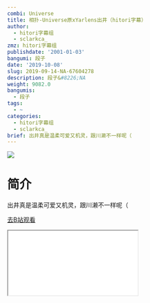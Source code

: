 ```yaml
---
combi: Universe
title: 相扑-Universe原xYarlens出井（hitori字幕）
author:
  - hitori字幕组
  - sclarkca_
zmz: hitori字幕组
publishdate: '2001-01-03'
bangumi: 段子
date: '2019-10-08'
slug: 2019-09-14-NA-67604278
description: 段子&#8226;NA
weight: 9082.0
bangumis:
  - 段子
tags:
  - ~
categories:
  - hitori字幕组
  - sclarkca_
brief: 出井真是温柔可爱又机灵，跟川濑不一样呢（
---
```

![](https://raw.githubusercontent.com/tcgriffith/owaraisite/master/static/tmpimg/2fb56370c474f67922a7b31e8880a5a9fb9df895.jpg.480.jpg)
# 简介  
出井真是温柔可爱又机灵，跟川濑不一样呢（  

[去B站观看](https://www.bilibili.com/video/av67604278/)
<div class ="resp-container"><iframe class="testiframe" src="//player.bilibili.com/player.html?aid=67604278"", scrolling="no", allowfullscreen="true" > </iframe></div> 
